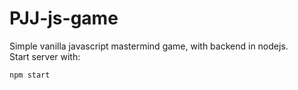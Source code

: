 # PJJ-js-game

Simple vanilla javascript mastermind game, with backend in nodejs.<br>
Start server with:
```
npm start
```